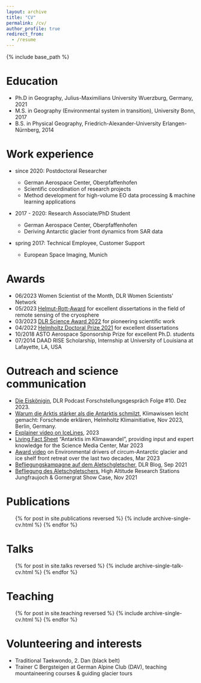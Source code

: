 ```yaml
---
layout: archive
title: "CV"
permalink: /cv/
author_profile: true
redirect_from:
  - /resume
---
```


{% include base_path %}

Education
======
* Ph.D in Geography, Julius-Maximilians University Wuerzburg, Germany, 2021
* M.S. in Geography (Environmental system in transition), University Bonn, 2017
* B.S. in Physical Geography, Friedrich-Alexander-University Erlangen-Nürnberg, 2014

Work experience
======
* since 2020: Postdoctoral Researcher
  * German Aerospace Center, Oberpfaffenhofen
  * Scientific coordination of research projects
  * Method development for high-volume EO data processing & machine learning applications

* 2017 - 2020: Research Associate/PhD Student
  * German Aerospace Center, Oberpfaffenhofen
  * Deriving Antarctic glacier front dynamics from SAR data

* spring 2017: Technical Employee, Customer Support
  * European Space Imaging, Munich
  
Awards
======
* 06/2023 Women Scientist of the Month, DLR Women Scientists' Network
* 05/2023 [Helmut-Rott-Award](https://www.dlr.de/de/eoc/aktuelles/nachrichten/2023/eoc-wissenschaftlerin-mit-helmut-rott-preis-ausgezeichnet) for excellent dissertations in the field of remote sensing of the cryosphere 
* 03/2023 [DLR Science Award 2022](https://event.dlr.de/awards/dlr-wissenschaftspreis/) for pioneering scientific work
* 04/2022 [Helmholtz Doctoral Prize 2021](https://www.helmholtz.de/newsroom/artikel/promotionspreis-fuer-sechs-nachwuchstalente/) for excellent dissertations 
* 10/2018 ASTO Aerospace Sponsorship Prize for excellent Ph.D. students 
* 07/2014 DAAD RISE Scholarship, Internship at University of Louisiana at Lafayette, LA, USA

Outreach and science communication
======
* [Die Eiskönigin](https://open.spotify.com/episode/2AKC7LJSKDnznBpWkqRq9c?si=1b62d8d18cb44d), DLR Podcast Forschstellungsgespräch Folge #10. Dez 2023.  
* [Warum die Arktis stärker als die Antarktis schmilzt](https://www.youtube.com/watch?v=do58vCyWpSc&t=6s), Klimawissen leicht gemacht: Forschende erklären, Helmholtz Klimainitiative, Nov 2023, Berlin, Germany. 
* [Explainer video on IceLines](https://play.quickchannel.com/play/kjjjzyu), 2023
* [Living Fact Sheet](https://livingfactsheets.smc.page/antarktis-im-klimawandel) “Antarktis im Klimawandel”, providing input and expert knowledge for the Science Media Center, Mar 2023
* [Award video](https://play.quickchannel.com/play/5yi66u7) on Environmental drivers of circum-Antarctic glacier and ice shelf front retreat over the last two decades, Mar 2023  
* [Befliegungskampagne auf dem Aletschgletscher](https://www.dlr.de/de/blog/archiv/2021/befliegungskampagne-auf-dem-aletschgletscher), DLR Blog, Sep 2021
* [Befliegung des Aletschgletschers](https://www.hfsjg.ch/de/stiftung/showcase/2021-november/), High Altitude Research Stations Jungfraujoch & Gornergrat Show Case, Nov 2021
  
Publications
======
  <ul>{% for post in site.publications reversed %}
    {% include archive-single-cv.html %}
  {% endfor %}</ul>
  
Talks
======
  <ul>{% for post in site.talks reversed %}
    {% include archive-single-talk-cv.html  %}
  {% endfor %}</ul>
  
Teaching
======
  <ul>{% for post in site.teaching reversed %}
    {% include archive-single-cv.html %}
  {% endfor %}</ul>
  

Volunteering and interests
======
* Traditional Taekwondo, 2. Dan (black belt)
* Trainer C Bergsteigen at German Alpine Club (DAV), teaching mountaineering courses & guiding glacier tours

